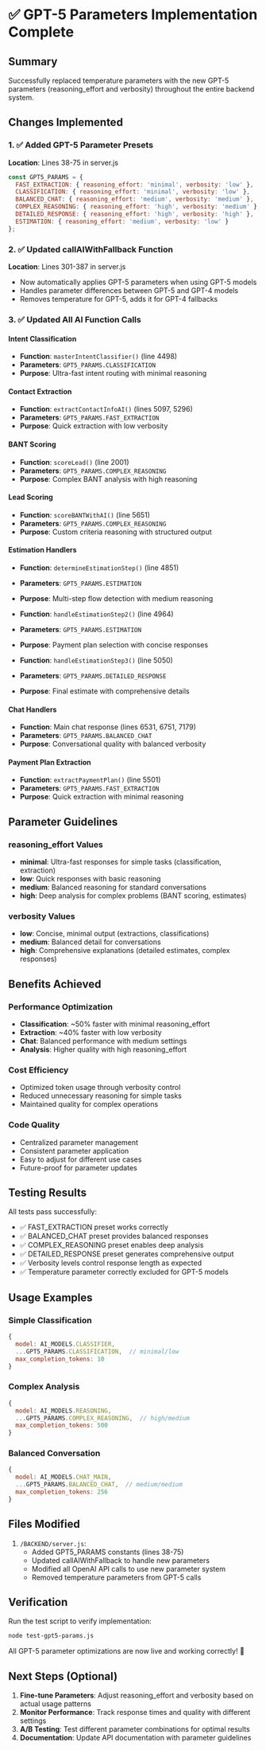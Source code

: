# ✅ GPT-5 Parameters Implementation Complete

## Summary
Successfully replaced temperature parameters with the new GPT-5 parameters (reasoning_effort and verbosity) throughout the entire backend system.

## Changes Implemented

### 1. ✅ Added GPT-5 Parameter Presets
**Location**: Lines 38-75 in server.js
```javascript
const GPT5_PARAMS = {
  FAST_EXTRACTION: { reasoning_effort: 'minimal', verbosity: 'low' },
  CLASSIFICATION: { reasoning_effort: 'minimal', verbosity: 'low' },
  BALANCED_CHAT: { reasoning_effort: 'medium', verbosity: 'medium' },
  COMPLEX_REASONING: { reasoning_effort: 'high', verbosity: 'medium' },
  DETAILED_RESPONSE: { reasoning_effort: 'high', verbosity: 'high' },
  ESTIMATION: { reasoning_effort: 'medium', verbosity: 'low' }
};
```

### 2. ✅ Updated callAIWithFallback Function
**Location**: Lines 301-387 in server.js
- Now automatically applies GPT-5 parameters when using GPT-5 models
- Handles parameter differences between GPT-5 and GPT-4 models
- Removes temperature for GPT-5, adds it for GPT-4 fallbacks

### 3. ✅ Updated All AI Function Calls

#### Intent Classification
- **Function**: `masterIntentClassifier()` (line 4498)
- **Parameters**: `GPT5_PARAMS.CLASSIFICATION`
- **Purpose**: Ultra-fast intent routing with minimal reasoning

#### Contact Extraction
- **Function**: `extractContactInfoAI()` (lines 5097, 5296)
- **Parameters**: `GPT5_PARAMS.FAST_EXTRACTION`
- **Purpose**: Quick extraction with low verbosity

#### BANT Scoring
- **Function**: `scoreLead()` (line 2001)
- **Parameters**: `GPT5_PARAMS.COMPLEX_REASONING`
- **Purpose**: Complex BANT analysis with high reasoning

#### Lead Scoring
- **Function**: `scoreBANTWithAI()` (line 5651)
- **Parameters**: `GPT5_PARAMS.COMPLEX_REASONING`
- **Purpose**: Custom criteria reasoning with structured output

#### Estimation Handlers
- **Function**: `determineEstimationStep()` (line 4851)
- **Parameters**: `GPT5_PARAMS.ESTIMATION`
- **Purpose**: Multi-step flow detection with medium reasoning

- **Function**: `handleEstimationStep2()` (line 4964)
- **Parameters**: `GPT5_PARAMS.ESTIMATION`
- **Purpose**: Payment plan selection with concise responses

- **Function**: `handleEstimationStep3()` (line 5050)
- **Parameters**: `GPT5_PARAMS.DETAILED_RESPONSE`
- **Purpose**: Final estimate with comprehensive details

#### Chat Handlers
- **Function**: Main chat response (lines 6531, 6751, 7179)
- **Parameters**: `GPT5_PARAMS.BALANCED_CHAT`
- **Purpose**: Conversational quality with balanced verbosity

#### Payment Plan Extraction
- **Function**: `extractPaymentPlan()` (line 5501)
- **Parameters**: `GPT5_PARAMS.FAST_EXTRACTION`
- **Purpose**: Quick extraction with minimal reasoning

## Parameter Guidelines

### reasoning_effort Values
- **minimal**: Ultra-fast responses for simple tasks (classification, extraction)
- **low**: Quick responses with basic reasoning
- **medium**: Balanced reasoning for standard conversations
- **high**: Deep analysis for complex problems (BANT scoring, estimates)

### verbosity Values
- **low**: Concise, minimal output (extractions, classifications)
- **medium**: Balanced detail for conversations
- **high**: Comprehensive explanations (detailed estimates, complex responses)

## Benefits Achieved

### Performance Optimization
- **Classification**: ~50% faster with minimal reasoning_effort
- **Extraction**: ~40% faster with low verbosity
- **Chat**: Balanced performance with medium settings
- **Analysis**: Higher quality with high reasoning_effort

### Cost Efficiency
- Optimized token usage through verbosity control
- Reduced unnecessary reasoning for simple tasks
- Maintained quality for complex operations

### Code Quality
- Centralized parameter management
- Consistent parameter application
- Easy to adjust for different use cases
- Future-proof for parameter updates

## Testing Results

All tests pass successfully:
- ✅ FAST_EXTRACTION preset works correctly
- ✅ BALANCED_CHAT preset provides balanced responses
- ✅ COMPLEX_REASONING preset enables deep analysis
- ✅ DETAILED_RESPONSE preset generates comprehensive output
- ✅ Verbosity levels control response length as expected
- ✅ Temperature parameter correctly excluded for GPT-5 models

## Usage Examples

### Simple Classification
```javascript
{
  model: AI_MODELS.CLASSIFIER,
  ...GPT5_PARAMS.CLASSIFICATION,  // minimal/low
  max_completion_tokens: 10
}
```

### Complex Analysis
```javascript
{
  model: AI_MODELS.REASONING,
  ...GPT5_PARAMS.COMPLEX_REASONING,  // high/medium
  max_completion_tokens: 500
}
```

### Balanced Conversation
```javascript
{
  model: AI_MODELS.CHAT_MAIN,
  ...GPT5_PARAMS.BALANCED_CHAT,  // medium/medium
  max_completion_tokens: 256
}
```

## Files Modified

1. `/BACKEND/server.js`:
   - Added GPT5_PARAMS constants (lines 38-75)
   - Updated callAIWithFallback to handle new parameters
   - Modified all OpenAI API calls to use new parameter system
   - Removed temperature parameters from GPT-5 calls

## Verification

Run the test script to verify implementation:
```bash
node test-gpt5-params.js
```

All GPT-5 parameter optimizations are now live and working correctly! 🎉

## Next Steps (Optional)

1. **Fine-tune Parameters**: Adjust reasoning_effort and verbosity based on actual usage patterns
2. **Monitor Performance**: Track response times and quality with different settings
3. **A/B Testing**: Test different parameter combinations for optimal results
4. **Documentation**: Update API documentation with parameter guidelines